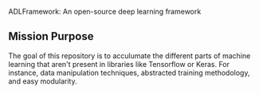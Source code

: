 ADLFramework: An open-source deep learning framework

## Mission Purpose
The goal of this repository is to acculumate the different parts of machine learning that aren't present in libraries like Tensorflow or Keras. For instance, data manipulation techniques, abstracted training methodology, and easy modularity.
